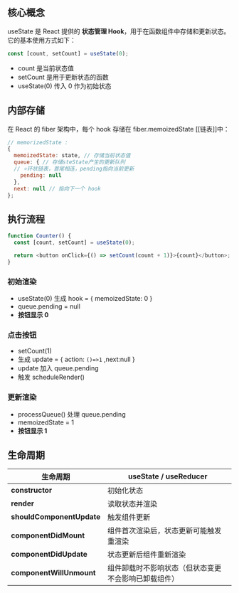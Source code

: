 ## 核心概念
useState 是 React 提供的 **状态管理 Hook**，用于在函数组件中存储和更新状态。它的基本使用方式如下：
```js
const [count, setCount] = useState(0);
```
- count 是当前状态值
- setCount 是用于更新状态的函数
- useState(0) 传入 0 作为初始状态

## 内部存储
在 React 的 fiber 架构中，每个 hook 存储在 fiber.memoizedState [[链表]]中：
```js
// memorizedState :
{
  memoizedState: state, // 存储当前状态值
  queue: { // 存储steState产生的更新队列
  // ⭐️环状链表，首尾相连，pending指向当前更新
    pending: null
  },
  next: null // 指向下一个 hook
};
```

## 执行流程
```js
function Counter() {
  const [count, setCount] = useState(0);

  return <button onClick={() => setCount(count + 1)}>{count}</button>;
}
```
### 初始渲染
- useState(0) 生成 hook = { memoizedState: 0 }
- queue.pending = null
- **按钮显示 0**

### 点击按钮
- setCount(1)
- 生成 update = { action: `()=>1` ,next:null }
- update 加入 queue.pending
- 触发 scheduleRender()

### 更新渲染
- processQueue() 处理 queue.pending
- memoizedState = 1
- **按钮显示 1**


## 生命周期
|**生命周期**|useState **/** useReducer|
|---|---|
|**constructor**|初始化状态|
|**render**|读取状态并渲染|
|**shouldComponentUpdate**|触发组件更新|
|**componentDidMount**|组件首次渲染后，状态更新可能触发重渲染|
|**componentDidUpdate**|状态更新后组件重新渲染|
|**componentWillUnmount**|组件卸载时不影响状态（但状态变更不会影响已卸载组件）|
